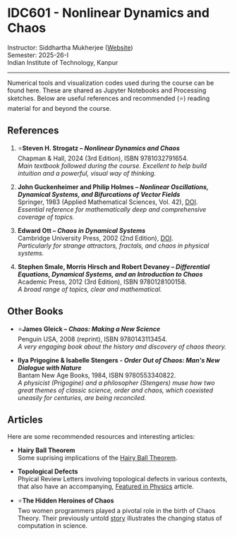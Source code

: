 # IDC601 - Nonlinear Dynamics and Chaos   
Instructor: Siddhartha Mukherjee ([Website](https://www.sm-iitk.in/))  
Semester: 2025-26-I  
Indian Institute of Technology, Kanpur  

---
Numerical tools and visualization codes used during the course can be found here. These are shared as Jupyter Notebooks and Processing sketches. Below are useful references and recommended (⭐) reading material for and beyond the course.

## References

1. ⭐**Steven H. Strogatz – *Nonlinear Dynamics and Chaos***  
   Chapman & Hall, 2024 (3rd Edition), ISBN 9781032791654.   
   *Main textbook followed during the course. Excellent to help build intuition and a powerful, visual way of thinking.*

1. **John Guckenheimer and Philip Holmes – *Nonlinear Oscillations, Dynamical Systems, and Bifurcations of Vector Fields***  
   Springer, 1983 (Applied Mathematical Sciences, Vol. 42), [DOI](https://doi.org/10.1007/978-1-4612-1140-2).  
   *Essential reference for mathematically deep and comprehensive coverage of topics.*

1. **Edward Ott – *Chaos in Dynamical Systems***  
   Cambridge University Press, 2002 (2nd Edition), [DOI](https://doi.org/10.1017/CBO9780511803260).  
   *Particularly for strange attractors, fractals, and chaos in physical systems.*

1. **Stephen Smale, Morris Hirsch and Robert Devaney – *Differential Equations, Dynamical Systems, and an Introduction to Chaos***
   Academic Press, 2012 (3rd Edition), ISBN 9780128100158.  
   *A broad range of topics, clear and mathematical.*

## Other Books
- ⭐**James Gleick – *Chaos: Making a New Science***  
   Penguin USA, 2008 (reprint), ISBN 9780143113454.  
   *A very engaging book about the history and discovery of chaos theory.*

- **Ilya Prigogine & Isabelle Stengers - *Order Out of Chaos: Man's New Dialogue with Nature***  
  Bantam New Age Books, 1984, ISBN 9780553340822.  
  *A physicist (Prigogine) and a philosopher (Stengers) muse how two great themes of classic science, order and chaos, which coexisted uneasily for centuries, are being reconciled.*


## Articles

Here are some recommended resources and interesting articles:

- **Hairy Ball Theorem**  
  Some suprising implications of the [Hairy Ball Theorem](https://www.scientificamerican.com/article/maths-hairy-ball-theorem-has-surprising-implications/).

- **Topological Defects**  
  Phyical Review Letters involving topological defects in various contexts, that also have an accompanying, [Featured in Physics](https://journals.aps.org/search/results?clauses=%5B%7B%22field%22:%22all%22,%22value%22:%22topological+defect%22,%22operator%22:%22AND%22%7D%5D&sort=relevance&per_page=20&category=physics) article.

- ⭐**The Hidden Heroines of Chaos**  
  Two women programmers played a pivotal role in the birth of Chaos Theory. Their previously untold [story](https://www.quantamagazine.org/the-hidden-heroines-of-chaos-20190520/) illustrates the changing status of computation in science.
